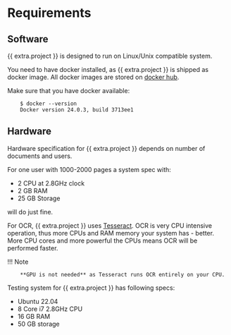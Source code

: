 # Requirements

## Software

{{ extra.project }} is designed to run on Linux/Unix compatible system.

You need to have docker installed, as {{ extra.project }} is shipped as docker image.
All docker images are stored on <a href="https://hub.docker.com/u/papermerge" class="external-link" target="_blank">docker hub</a>.

Make sure that you have docker available:

        $ docker --version
        Docker version 24.0.3, build 3713ee1

## Hardware

Hardware specification for {{ extra.project }} depends on number of documents and users.

For one user with 1000-2000 pages a system spec with:

* 2 CPU at 2.8GHz clock
* 2 GB RAM
* 25 GB Storage

will do just fine.

For OCR, {{ extra.project }} uses [Tesseract](https://github.com/tesseract-ocr/tesseract).
OCR is very CPU intensive operation, thus more CPUs and RAM memory your system has - better.
More CPU cores and more powerful the CPUs means OCR will be performed faster.


!!! Note

        **GPU is not needed** as Tesseract runs OCR entirely on your CPU.

Testing system for {{ extra.project }} has following specs:

* Ubuntu 22.04
* 8 Core i7 2.8GHz CPU
* 16 GB RAM
* 50 GB storage
